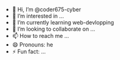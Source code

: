 - 👋 Hi, I’m @coder675-cyber
- 👀 I’m interested in ...
- 🌱 I’m currently learning web-devlopping
- 💞️ I’m looking to collaborate on ...
- 📫 How to reach me ...
- 😄 Pronouns: he
- ⚡ Fun fact: ...

<!---
coder675-cyber/coder675-cyber is a ✨ special ✨ repository because its `README.md` (this file) appears on your GitHub profile.
You can click the Preview link to take a look at your changes.
--->
